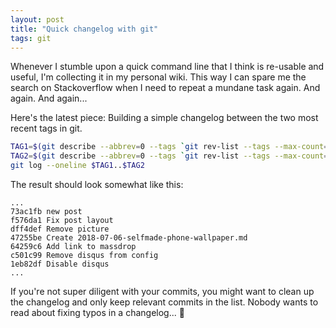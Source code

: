 ```yaml
---
layout: post
title: "Quick changelog with git"
tags: git
---
```

Whenever I stumble upon a quick command line that I think is re-usable and useful, I'm collecting it in my personal wiki. This way I can spare me the search on Stackoverflow when I need to repeat a mundane task again. And again. And again...

Here's the latest piece: Building a simple changelog between the two most recent tags in git.

````bash
TAG1=$(git describe --abbrev=0 --tags `git rev-list --tags --max-count=2 | sort | head -n 1`)
TAG2=$(git describe --abbrev=0 --tags `git rev-list --tags --max-count=2 | sort -r | head -n 1`)
git log --oneline $TAG1..$TAG2
````

The result should look somewhat like this:

````
...
73ac1fb new post
f576da1 Fix post layout
dff4def Remove picture
47255be Create 2018-07-06-selfmade-phone-wallpaper.md
64259c6 Add link to massdrop
c501c99 Remove disqus from config
1eb82df Disable disqus
...
````

If you're not super diligent with your commits, you might want to clean up the changelog and only keep relevant commits in the list. Nobody wants to read about fixing typos in a changelog... 🤷

